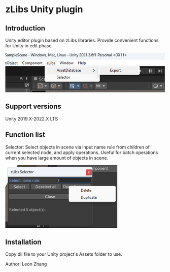 # zLibs Unity plugin

## Introduction
Unity editor plugin based on zLibs libraries.
Provide convenient functions for Unity in edit phase.

![Dropdown menu.](unity-screenshot-1.png 'Dropdown menu')

## Support versions
 Unity 2019.X-2022.X LTS

## Function list
 Selector: Select objects in scene via input name rule from children of current selected node, and apply operations. Useful for batch operations when you have large amount of objects in scene.
 
 ![Selector.](unity-screenshot-2.png 'Selector window')

## Installation
 Copy dll file to your Unity project's Assets folder to use.


Author: Leon Zhang
